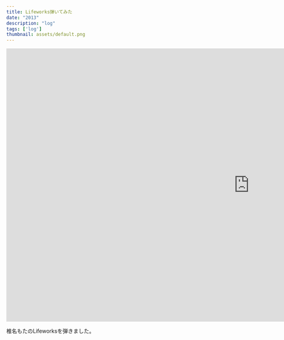 ```yaml
---
title: Lifeworks弾いてみた
date: "2013"
description: "log"
tags: ['log']
thumbnail: assets/default.png
---
```


<iframe width="1280" height="720" src="https://www.youtube.com/embed/WbwXgnUkTx8" frameborder="0" allow="accelerometer; autoplay; clipboard-write; encrypted-media; gyroscope; picture-in-picture" allowfullscreen></iframe>

椎名もたのLifeworksを弾きました。
